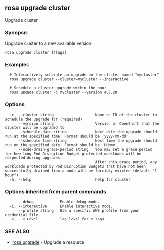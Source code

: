## rosa upgrade cluster

Upgrade cluster

### Synopsis

Upgrade cluster to a new available version

```
rosa upgrade cluster [flags]
```

### Examples

```
  # Interactively schedule an upgrade on the cluster named "mycluster"
  rosa upgrade cluster --cluster=mycluster --interactive

  # Schedule a cluster upgrade within the hour
  rosa upgade cluster -c mycluster --version 4.5.20
```

### Options

```
  -c, --cluster string                   Name or ID of the cluster to schedule the upgrade for (required)
      --version string                   Version of OpenShift that the cluster will be upgraded to
      --schedule-date string             Next date the upgrade should run at the specified time. Format should be 'yyyy-mm-dd'
      --schedule-time string             Next time the upgrade should run on the specified date. Format should be 'HH:mm'
      --node-drain-grace-period string   You may set a grace period for how long Pod Disruption Budget-protected workloads will be respected during upgrades.
                                         After this grace period, any workloads protected by Pod Disruption Budgets that have not been successfully drained from a node will be forcibly evicted (default "1 hour")
  -h, --help                             help for cluster
```

### Options inherited from parent commands

```
      --debug            Enable debug mode.
  -i, --interactive      Enable interactive mode.
      --profile string   Use a specific AWS profile from your credential file.
  -v, --v Level          log level for V logs
```

### SEE ALSO

* [rosa upgrade](rosa_upgrade.md)	 - Upgrade a resource

